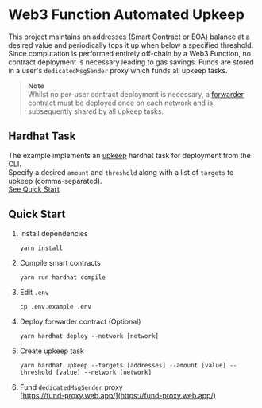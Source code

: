 # Web3 Function Automated Upkeep

This project maintains an addresses (Smart Contract or EOA) balance at a desired value and periodically tops it up when below a specified threshold.
Since computation is performed entirely off-chain by a Web3 Function, no contract deployment is necessary leading to gas savings.
Funds are stored in a user's `dedicatedMsgSender` proxy which funds all upkeep tasks.

> **Note**  
> Whilst no per-user contract deployment is necessary, a [forwarder](https://github.com/gelatodigital/w3f-automated-upkeep/blob/main/contracts/FeeForwarder.sol) contract must be deployed once on each network and is subsequently shared by all upkeep tasks.

## Hardhat Task
The example implements an [upkeep](https://github.com/gelatodigital/w3f-automated-upkeep/blob/main/tasks/upkeep.ts) hardhat task for deployment from the CLI.  
Specify a desired `amount` and `threshold` along with a list of `targets` to upkeep (comma-separated).  
[See Quick Start](#quick-start)

## Quick Start
1. Install dependencies
   ```
   yarn install
   ```
2. Compile smart contracts
   ```
   yarn run hardhat compile
   ```
3. Edit ``.env``
   ```
   cp .env.example .env
   ```
4. Deploy forwarder contract (Optional)
   ```
   yarn hardhat deploy --network [network]
   ```
5. Create upkeep task
   ```
   yarn hardhat upkeep --targets [addresses] --amount [value] --threshold [value] --network [network]
   ```
6. Fund `dedicatedMsgSender` proxy   
   [https://fund-proxy.web.app/](https://fund-proxy.web.app/)
